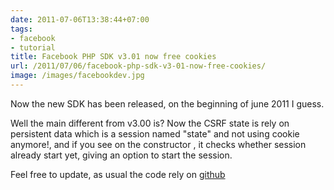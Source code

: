 ```yaml
---
date: 2011-07-06T13:38:44+07:00
tags: 
- facebook
- tutorial
title: Facebook PHP SDK v3.01 now free cookies
url: /2011/07/06/facebook-php-sdk-v3-01-now-free-cookies/
image: /images/facebookdev.jpg
---
```


Now the new SDK has been released, on the beginning of june 2011 I guess.

Well the main different from v3.00 is? Now the CSRF state is rely on persistent data which is a session named "state" and not using cookie anymore!, and if you see on the constructor , it checks whether session already start yet, giving an option to start the session.

Feel free to update, as usual the code rely on [github](https://github.com/facebook/php-sdk/)